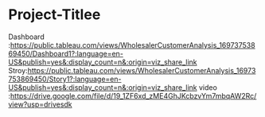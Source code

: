 # Project-Titlee
Dashboard :https://public.tableau.com/views/WholesalerCustomerAnalysis_16973753869450/Dashboard1?:language=en-US&publish=yes&:display_count=n&:origin=viz_share_link
Stroy:https://public.tableau.com/views/WholesalerCustomerAnalysis_16973753869450/Story1?:language=en-US&publish=yes&:display_count=n&:origin=viz_share_link
video :https://drive.google.com/file/d/19_1ZF6xd_zME4GhJKcbzvYm7mbqAW2Rc/view?usp=drivesdk
